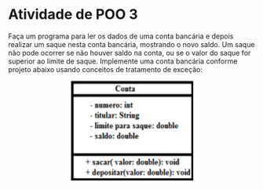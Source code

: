 # Atividade de POO 3
Faça um programa para ler os dados de uma conta bancária e depois realizar um saque nesta conta bancária, mostrando o novo saldo. Um saque não pode ocorrer se não houver saldo na conta, ou se o valor do saque for superior ao limite de saque. Implemente uma conta bancária conforme projeto abaixo usando conceitos de tratamento de exceção:

<p  align="center">
    <img src="_imagem/classe_conta.png" width="250" height="204">
</p>
